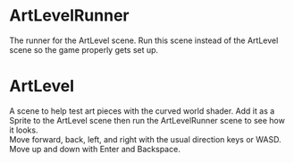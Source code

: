 # ArtLevelRunner
The runner for the ArtLevel scene. Run this scene instead of the ArtLevel scene so the game properly gets set up.

# ArtLevel
A scene to help test art pieces with the curved world shader. Add it as a Sprite to the ArtLevel scene then run the ArtLevelRunner scene to see how it looks.<br>
Move forward, back, left, and right with the usual direction keys or WASD.<br>
Move up and down with Enter and Backspace.
